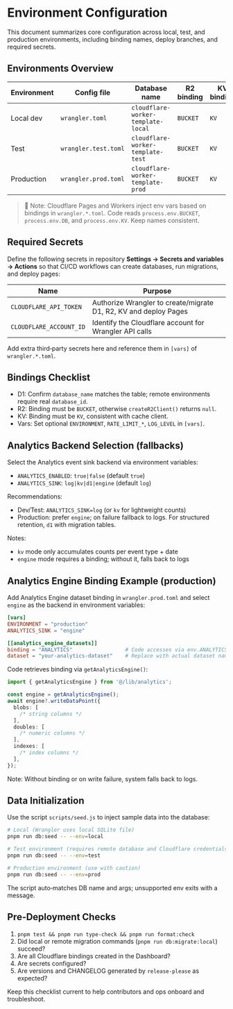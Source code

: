 # Environment Configuration

This document summarizes core configuration across local, test, and production environments, including binding names, deploy branches, and required secrets.

## Environments Overview

| Environment | Config file          | Database name                      | R2 binding | KV binding | Branch                | Key command                  |
| ----------- | -------------------- | ---------------------------------- | ---------- | ---------- | --------------------- | ---------------------------- |
| Local dev   | `wrangler.toml`      | `cloudflare-worker-template-local` | `BUCKET`   | `KV`       | manual                | `pnpm run cf:dev`            |
| Test        | `wrangler.test.toml` | `cloudflare-worker-template-test`  | `BUCKET`   | `KV`       | `develop` / `preview` | `pnpm run pages:deploy:test` |
| Production  | `wrangler.prod.toml` | `cloudflare-worker-template-prod`  | `BUCKET`   | `KV`       | `main`                | `pnpm run pages:deploy:prod` |

> 📌 Note: Cloudflare Pages and Workers inject env vars based on bindings in `wrangler.*.toml`. Code reads `process.env.BUCKET`, `process.env.DB`, and `process.env.KV`. Keep names consistent.

## Required Secrets

Define the following secrets in repository **Settings → Secrets and variables → Actions** so that CI/CD workflows can create databases, run migrations, and deploy pages:

| Name                    | Purpose                                                          |
| ----------------------- | ---------------------------------------------------------------- |
| `CLOUDFLARE_API_TOKEN`  | Authorize Wrangler to create/migrate D1, R2, KV and deploy Pages |
| `CLOUDFLARE_ACCOUNT_ID` | Identify the Cloudflare account for Wrangler API calls           |

Add extra third‑party secrets here and reference them in `[vars]` of `wrangler.*.toml`.

## Bindings Checklist

- D1: Confirm `database_name` matches the table; remote environments require real `database_id`.
- R2: Binding must be `BUCKET`, otherwise `createR2Client()` returns `null`.
- KV: Binding must be `KV`, consistent with cache client.
- Vars: Set optional `ENVIRONMENT`, `RATE_LIMIT_*`, `LOG_LEVEL` in `[vars]`.

## Analytics Backend Selection (fallbacks)

Select the Analytics event sink backend via environment variables:

- `ANALYTICS_ENABLED`: `true|false` (default `true`)
- `ANALYTICS_SINK`: `log|kv|d1|engine` (default `log`)

Recommendations:

- Dev/Test: `ANALYTICS_SINK=log` (or `kv` for lightweight counts)
- Production: prefer `engine`; on failure fallback to logs. For structured retention, `d1` with migration tables.

Notes:

- `kv` mode only accumulates counts per event type + date
- `engine` mode requires a binding; without it, falls back to logs

## Analytics Engine Binding Example (production)

Add Analytics Engine dataset binding in `wrangler.prod.toml` and select `engine` as the backend in environment variables:

```toml
[vars]
ENVIRONMENT = "production"
ANALYTICS_SINK = "engine"

[[analytics_engine_datasets]]
binding = "ANALYTICS"                 # Code accesses via env.ANALYTICS
dataset = "your-analytics-dataset"    # Replace with actual dataset name
```

Code retrieves binding via `getAnalyticsEngine()`:

```ts
import { getAnalyticsEngine } from '@/lib/analytics';

const engine = getAnalyticsEngine();
await engine?.writeDataPoint({
  blobs: [
    /* string columns */
  ],
  doubles: [
    /* numeric columns */
  ],
  indexes: [
    /* index columns */
  ],
});
```

Note: Without binding or on write failure, system falls back to logs.

## Data Initialization

Use the script `scripts/seed.js` to inject sample data into the database:

```bash
# Local (Wrangler uses local SQLite file)
pnpm run db:seed -- --env=local

# Test environment (requires remote database and Cloudflare credentials)
pnpm run db:seed -- --env=test

# Production environment (use with caution)
pnpm run db:seed -- --env=prod
```

The script auto‑matches DB name and args; unsupported env exits with a message.

## Pre‑Deployment Checks

1. `pnpm test && pnpm run type-check && pnpm run format:check`
2. Did local or remote migration commands (`pnpm run db:migrate:local`) succeed?
3. Are all Cloudflare bindings created in the Dashboard?
4. Are secrets configured?
5. Are versions and CHANGELOG generated by `release-please` as expected?

Keep this checklist current to help contributors and ops onboard and troubleshoot.
